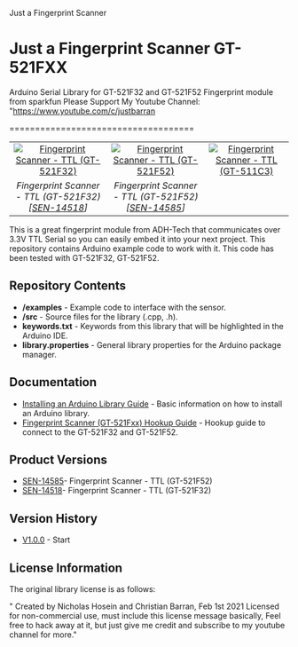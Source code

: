 Just a Fingerprint Scanner

# Just a Fingerprint Scanner GT-521FXX
Arduino Serial Library for GT-521F32 and GT-521F52 Fingerprint module from sparkfun
Please Support My Youtube Channel: "https://www.youtube.com/c/justbarran 


====================================

<table class="table table-hover table-striped table-bordered">
  <tr align="center">
    <td><a href="https://www.sparkfun.com/products/14518"><img src="https://cdn.sparkfun.com//assets/parts/1/2/5/9/1/14518-01.jpg" title="Fingerprint Scanner - TTL (GT-521F32)"></a></td>	
    <td><a href="https://www.sparkfun.com/products/14585"><img src="https://cdn.sparkfun.com//assets/parts/1/2/7/3/2/14585-Fingerprint_Scanner_-_TTL__GT-521F52_-01.jpg" title="Fingerprint Scanner - TTL (GT-521F52)"></a></td>
  <td><a href="https://www.sparkfun.com/products/11792"><img src="https://cdn.sparkfun.com//assets/parts/8/0/7/3/11792-04a.jpg" title="Fingerprint Scanner - TTL (GT-511C3)"></a></td>
  </tr>
  <tr align="center">
    <td><i>Fingerprint Scanner - TTL (GT-521F32) [<a href="https://www.sparkfun.com/products/14518">SEN-14518</a>]</i></td>
    <td><i>Fingerprint Scanner - TTL (GT-521F52) [<a href="https://www.sparkfun.com/products/14585">SEN-14585</a>]</i></td>
  </tr>
</table>

This is a great fingerprint module from ADH-Tech that communicates over 3.3V TTL Serial so you can easily embed it into your next project. This repository contains Arduino example code to work with it. This code has been tested with GT-521F32, GT-521F52.

Repository Contents
-------------------
* **/examples** - Example code to interface with the sensor.
* **/src** - Source files for the library (.cpp, .h).
* **keywords.txt** - Keywords from this library that will be highlighted in the Arduino IDE.
* **library.properties** - General library properties for the Arduino package manager.

Documentation
----------------
* [Installing an Arduino Library Guide](https://learn.sparkfun.com/tutorials/installing-an-arduino-library) - Basic information on how to install an Arduino library.
* [Fingerprint Scanner (GT-521Fxx) Hookup Guide](https://learn.sparkfun.com/tutorials/fingerprint-scanner-gt-521fxx-hookup-guide) - Hookup guide to connect to the GT-521F32 and GT-521F52.


Product Versions
----------------
* [SEN-14585](https://www.sparkfun.com/products/14585)- Fingerprint Scanner - TTL (GT-521F52)
* [SEN-14518](https://www.sparkfun.com/products/14518)- Fingerprint Scanner - TTL (GT-521F32)

Version History
---------------

* [V1.0.0](https://github.com/justbarran) - Start

License Information
-------------------

The original library license is as follows:

"	Created by Nicholas Hosein and Christian Barran, Feb 1st 2021
	Licensed for non-commercial use, must include this license message
	basically, Feel free to hack away at it, but just give me credit and subscribe to my youtube channel for more."

